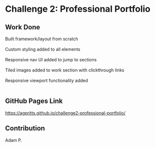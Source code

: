 # Challenge 2: Professional Portfolio

## Work Done
Built framework/layout from scratch </br>
</br>
Custom styling added to all elements </br>
</br>
Responsive nav UI added to jump to sections </br>
</br>
Tiled images added to work section with clickthrough links </br>
</br>
Responsive viewport functionality added </br>
</br>

## GitHub Pages Link
https://agpritts.github.io/challenge2-professional-portfolio/

## Contribution
Adam P.
